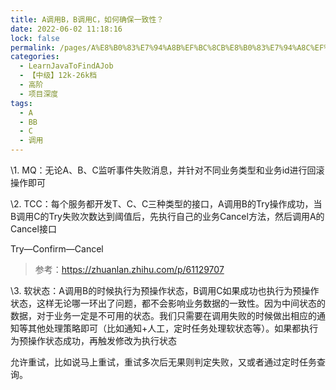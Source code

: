 ```yaml
---
title: A调用B，B调用C，如何确保一致性？
date: 2022-06-02 11:18:16
lock: false
permalink: /pages/A%E8%B0%83%E7%94%A8B%EF%BC%8CB%E8%B0%83%E7%94%A8C%EF%BC%8C%E5%A6%82%E4%BD%95%E7%A1%AE%E4%BF%9D%E4%B8%80%E8%87%B4%E6%80%A7%EF%BC%9F
categories: 
  - LearnJavaToFindAJob
  - 【中级】12k-26k档
  - 高阶
  - 项目深度
tags: 
  - A
  - BB
  - C
  - 调用
---
```

\1. MQ：无论A、B、C监听事件失败消息，并针对不同业务类型和业务id进行回滚操作即可

\2. TCC：每个服务都开发T、C、C三种类型的接口，A调用B的Try操作成功，当B调用C的Try失败次数达到阈值后，先执行自己的业务Cancel方法，然后调用A的Cancel接口

Try—Confirm—Cancel

> 参考：https://zhuanlan.zhihu.com/p/61129707



\3. 软状态：A调用B的时候执行为预操作状态，B调用C如果成功也执行为预操作状态，这样无论哪一环出了问题，都不会影响业务数据的一致性。因为中间状态的数据，对于业务一定是不可用的状态。我们只需要在调用失败的时候做出相应的通知等其他处理策略即可（比如通知+人工，定时任务处理软状态等）。如果都执行为预操作状态成功，再触发修改为执行状态



允许重试，比如说马上重试，重试多次后无果则判定失败，又或者通过定时任务查询。



